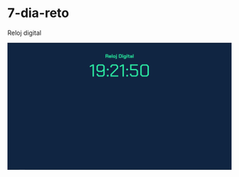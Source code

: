 # 7-dia-reto
Reloj digital 



![image altl](https://github.com/juanveprox/7-dia-reto/blob/a6cb4090def4b77161a112580928b47d6d940ada/Screenshot_18.png)
